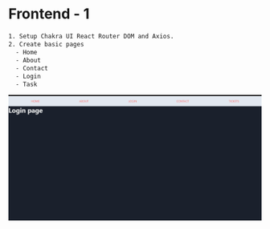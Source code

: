 # Frontend - 1 

```
1. Setup Chakra UI React Router DOM and Axios.
2. Create basic pages 
  - Home 
  - About
  - Contact
  - Login
  - Task
```
![Alt text](./src/assets/image.png)


